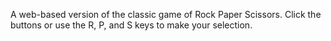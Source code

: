 A web-based version of the classic game of Rock Paper Scissors. Click the buttons or use the R, P, and S keys to make your selection.

